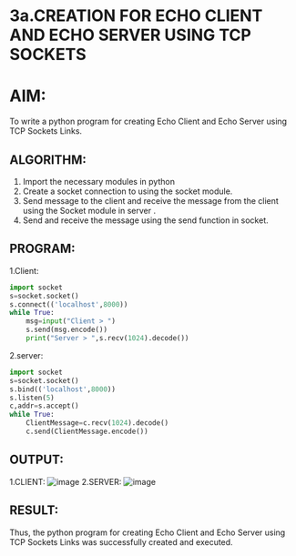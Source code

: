 # 3a.CREATION FOR ECHO CLIENT AND ECHO SERVER USING TCP SOCKETS
# AIM:
To write a python program for creating Echo Client and Echo Server using TCP
Sockets Links.
## ALGORITHM:
1. Import the necessary modules in python
2. Create a socket connection to using the socket module.
3. Send message to the client and receive the message from the client using the Socket module in
 server .
4. Send and receive the message using the send function in socket.
## PROGRAM:
1.Client:
```python
import socket
s=socket.socket()
s.connect(('localhost',8000))
while True:
    msg=input("Client > ")
    s.send(msg.encode())
    print("Server > ",s.recv(1024).decode())
```
2.server:
```python
import socket
s=socket.socket()
s.bind(('localhost',8000))
s.listen(5)
c,addr=s.accept()
while True:
    ClientMessage=c.recv(1024).decode()
    c.send(ClientMessage.encode())
```
## OUTPUT:
1.CLIENT:
![image](https://github.com/user-attachments/assets/23ed9ac6-3fbe-4384-a1fd-42bb4114a58d)
2.SERVER:
![image](https://github.com/user-attachments/assets/b74818a5-55fd-44c6-aed7-becf802735c5)
## RESULT:
Thus, the python program for creating Echo Client and Echo Server using TCP Sockets Links 
was successfully created and executed.
